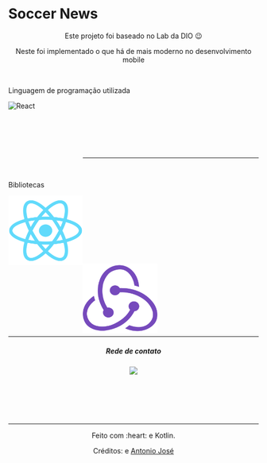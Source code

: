 # Soccer News

<div>
  <p align="center">Este projeto foi baseado no Lab da DIO 😉️</p>
  <p align="center">Neste foi implementado o que há de mais moderno no desenvolvimento mobile</p>
</div>


<div align="left" ><br>
  <p align="left"> Linguagem de programação utilizada</p>
  <img align="left" alt="React" height="140" width="150" src="https://cdn.jsdelivr.net/gh/devicons/devicon/icons/kotlin/kotlin-original-wordmark.svg">
</div><br>

<br><br><br><br>
<hr>

<div align="left" valign="top"><br>
  <p align="left"> Bibliotecas</p>
  <img align="left" alt="React" height="140" width="150" src="https://raw.githubusercontent.com/devicons/devicon/master/icons/react/react-original.svg"><br><br><br><br><br><br><br><br>
  <img align="left" alt="Redux" height="140" width="150" src="https://raw.githubusercontent.com/devicons/devicon/master/icons/redux/redux-original.svg"><br><br>
  
</div><br>


<br><br><br><br>
<hr>
<div align="center">
 <h5 align="center">Rede de contato </h5>
  <a href="https://www.linkedin.com/in/antonio-jose-b1a926111/" 
 target="_blank"><img src="https://cdn.jsdelivr.net/gh/devicons/devicon/icons/linkedin/linkedin-original.svg" target="_blank" height="50"></a>
</div>

<div align="center">
  
  
<br><br><br><br>
<hr>  
</div>

<div align="center">
  <p>Feito com :heart: e Kotlin.</p>
  <p>Créditos: <a href="https://github.com/anuraghazra/github-readme-stats"></a> e <a href="https://github.com/rafaballerini">Antonio José</a></p>
</div>
